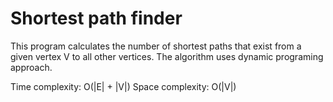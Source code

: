 # Shortest path finder

This program calculates the number of shortest paths that exist from a given vertex V to all other vertices.
The algorithm uses dynamic programing approach. 

Time complexity: O(|E| + |V|)
Space complexity: O(|V|)
